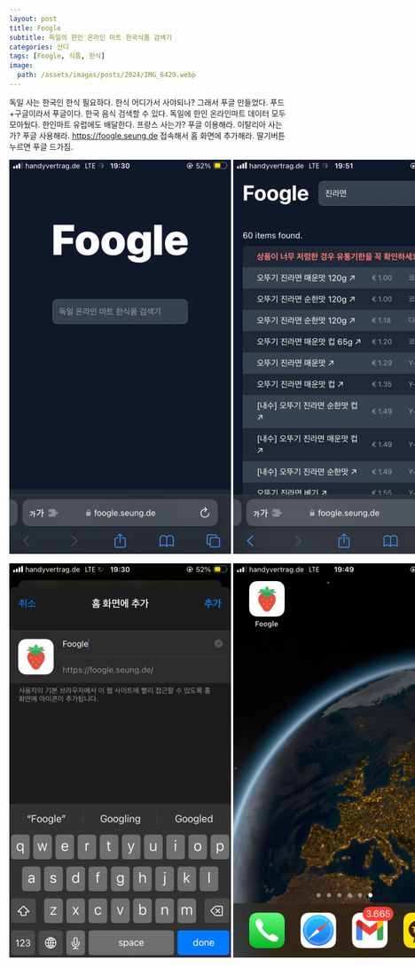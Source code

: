 ```yaml
---
layout: post
title: Foogle
subtitle: 독일의 한인 온라인 마트 한국식품 검색기
categories: 산다
tags: [Foogle, 식품, 한식]
image:
  path: /assets/images/posts/2024/IMG_6429.webp
---
```


독일 사는 한국인 한식 필요하다. 한식 어디가서 사야되나? 그래서 푸글 만들었다. 푸드+구글이라서 푸글이다. 한국 음식 검색할 수 있다. 독일에 한인 온라인마트 데이터 모두 모아뒀다. 한인마트 유럽에도 배달한다. 프랑스 사는가? 푸글 이용해라. 이탈리아 사는가? 푸글 사용해라. https://foogle.seung.de 접속해서 홈 화면에 추가해라. 딸기버튼 누르면 푸글 드가짐.

<div style="display: flex; justify-content: space-between; gap: 4px;">
  <img src="/assets/images/posts/2024/IMG_6429.webp" alt="" style="width: 100%;"/>
  <img src="/assets/images/posts/2024/IMG_6432.webp" alt="" style="width: 100%;"/>
</div>
<br />
<div style="display: flex; justify-content: space-between; gap: 4px">
  <img src="/assets/images/posts/2024/IMG_6430.webp" alt="" style="width: 100%;"/>
  <img src="/assets/images/posts/2024/IMG_6431.webp" alt="" style="width: 100%;"/>
</div>

